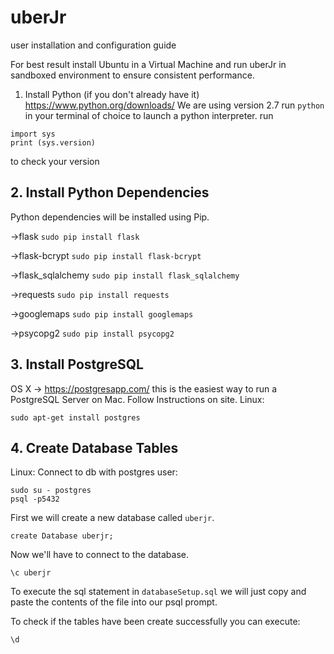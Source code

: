 # uberJr
user installation and configuration guide

For best result install Ubuntu in a Virtual Machine and run uberJr in sandboxed environment to ensure consistent performance.

1. Install Python (if you don't already have it) 
https://www.python.org/downloads/
We are using version 2.7
run `python` in your terminal of choice to launch a python interpreter.
run
```
import sys
print (sys.version)
```
to check your version

## 2. Install Python Dependencies

Python dependencies will be installed using Pip.

->flask
`sudo pip install flask`

->flask-bcrypt
`sudo pip install flask-bcrypt`

->flask_sqlalchemy
`sudo pip install flask_sqlalchemy`

->requests
`sudo pip install requests`

->googlemaps
`sudo pip install googlemaps`

->psycopg2
`sudo pip install psycopg2`

## 3. Install PostgreSQL
OS X -> https://postgresapp.com/ this is the easiest way to run a PostgreSQL Server on Mac. Follow Instructions on site.
Linux:
```
sudo apt-get install postgres
```

## 4. Create Database Tables
Linux:
Connect to db with postgres user:
```
sudo su - postgres
psql -p5432
```
First we will create a new database called `uberjr`.
```
create Database uberjr;
```
Now we'll have to connect to the database.
```
\c uberjr
```
To execute the sql statement in `databaseSetup.sql` we will just copy and paste the contents of the file into our psql prompt.

To check if the tables have been create successfully you can execute:
```
\d
```
